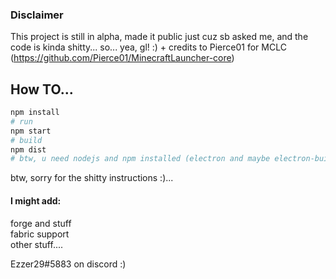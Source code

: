 ### Disclaimer
This project is still in alpha, made it public just cuz sb asked me, and the code is kinda shitty... so... yea, gl! :)
\+ credits to Pierce01 for MCLC (https://github.com/Pierce01/MinecraftLauncher-core)

## How TO...
```sh
npm install
# run
npm start
# build
npm dist
# btw, u need nodejs and npm installed (electron and maybe electron-builder installed globally)
```
btw, sorry for the shitty instructions :)...
#### I might add:
forge and stuff<br>
fabric support<br>
other stuff....

Ezzer29#5883 on discord :)